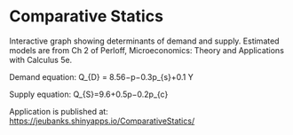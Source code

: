 # Comparative Statics
Interactive graph showing determinants of demand and supply. Estimated models are from Ch 2 of Perloff, Microeconomics: Theory and Applications with Calculus 5e.

Demand equation:
Q_{D} = 8.56−p−0.3p_{s}+0.1 Y

Supply equation:
Q_{S}=9.6+0.5p−0.2p_{c}

Application is published at: https://jeubanks.shinyapps.io/ComparativeStatics/
